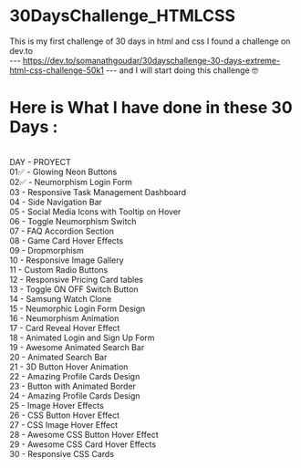 # 30DaysChallenge_HTMLCSS
This is my first challenge of 30 days in html and css
I found a challenge on dev.to  
--- https://dev.to/somanathgoudar/30dayschallenge-30-days-extreme-html-css-challenge-50k1  --- 
and I will start doing this challenge 🤓

 
#  Here is What I have done in these 30 Days : 
<br> DAY -  PROYECT
<br>01✅ - Glowing Neon Buttons
<br>02✅ - Neumorphism Login Form
<br>03 - Responsive Task Management Dashboard
<br>04 - Side Navigation Bar
<br>05 - Social Media Icons with Tooltip on Hover
<br>06 - Toggle Neumorphism Switch
<br>07 - FAQ Accordion Section
<br>08 - Game Card Hover Effects
<br>09 - Dropmorphism
<br>10 - Responsive Image Gallery
<br>11 - Custom Radio Buttons
<br>12 - Responsive Pricing Card tables
<br>13 - Toggle ON OFF Switch Button
<br>14 - Samsung Watch Clone
<br>15 - Neumorphic Login Form Design
<br>16 - Neumorphism Animation
<br>17 - Card Reveal Hover Effect
<br>18 - Animated Login and Sign Up Form
<br>19 - Awesome Animated Search Bar
<br>20 - Animated Search Bar
<br>21 - 3D Button Hover Animation
<br>22 - Amazing Profile Cards Design
<br>23 - Button with Animated Border
<br>24 - Amazing Profile Cards Design
<br>25 - Image Hover Effects
<br>26 - CSS Button Hover Effect
<br>27 - CSS Image Hover Effect
<br>28 - Awesome CSS Button Hover Effect
<br>29 - Awesome CSS Card Hover Effects
<br>30 - Responsive CSS Cards
